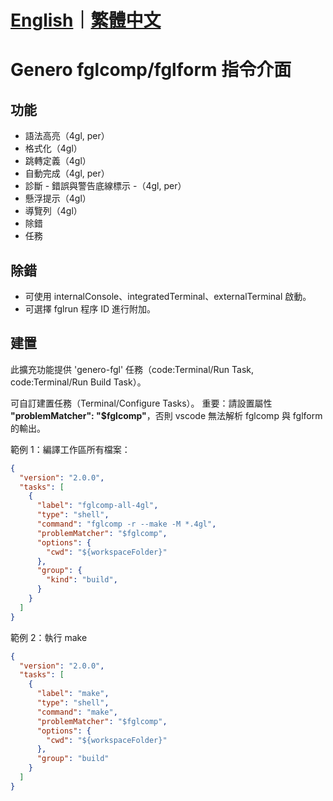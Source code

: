 # [English](README.md)｜[繁體中文](README_ZH.md)
# Genero fglcomp/fglform 指令介面

## 功能

* 語法高亮（4gl, per）
* 格式化（4gl）
* 跳轉定義（4gl）
* 自動完成（4gl, per）
* 診斷 - 錯誤與警告底線標示 -（4gl, per）
* 懸浮提示（4gl）
* 導覽列（4gl）
* 除錯
* 任務

## 除錯

* 可使用 internalConsole、integratedTerminal、externalTerminal 啟動。
* 可選擇 fglrun 程序 ID 進行附加。

## 建置

此擴充功能提供 'genero-fgl' 任務（code:Terminal/Run Task, code:Terminal/Run Build Task）。

可自訂建置任務（Terminal/Configure Tasks）。
重要：請設置屬性 **"problemMatcher": "$fglcomp"**，否則 vscode 無法解析 fglcomp 與 fglform 的輸出。

範例 1：編譯工作區所有檔案：

```json
{
  "version": "2.0.0",
  "tasks": [
    {
      "label": "fglcomp-all-4gl",
      "type": "shell",
      "command": "fglcomp -r --make -M *.4gl",
      "problemMatcher": "$fglcomp",
      "options": {
        "cwd": "${workspaceFolder}"
      },
      "group": {
        "kind": "build",
      }
    }
  ]
}
```

範例 2：執行 make

```json
{
  "version": "2.0.0",
  "tasks": [
    {
      "label": "make",
      "type": "shell",
      "command": "make",
      "problemMatcher": "$fglcomp",
      "options": {
        "cwd": "${workspaceFolder}"
      },
      "group": "build"
    }
  ]
}
```

